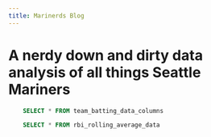 ```yaml
---
title: Marinerds Blog
---
```


# A nerdy down and dirty data analysis of all things Seattle Mariners

```sql selected_team_batting_data
    SELECT * FROM team_batting_data_columns
```



<Dropdown
    data={team_batting_data} 
    name=selected_column
    value=index
    multiple=true
/>



<BarChart 
    data={team_batting_data} 
    x=Team 
    y={{input.selected_column.value}}
/>



```sql rbi_rolling_avg
    SELECT * FROM rbi_rolling_average_data
```

<LineChart 
    data={rbi_rolling_avg}  
    x=Date
    y=rbi_rolling_avg
    title='RBI Rolling Average'
/>